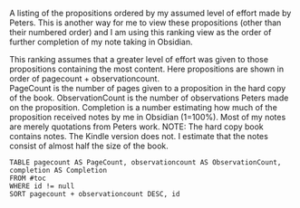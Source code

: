 A listing of the propositions ordered by my assumed level of effort made by Peters. This is another way for me to view these propositions (other than their numbered order) and I am using this ranking view as the order of further completion of my note taking in Obsidian. 

This ranking assumes that a greater level of effort was given to those propositions containing the most content. Here propositions are shown in order of pagecount + observationcount.  
PageCount is the number of pages given to a proposition in the hard copy of the book.  ObservationCount is the number of observations Peters made on the proposition.
Completion is a number estimating how much of the proposition received notes by me in Obsidian (1=100%). Most of my notes are merely quotations from Peters work.
NOTE: The hard copy book contains notes. The Kindle version does not.  I estimate that the notes consist of almost half the size of the book.

`````dataview
TABLE pagecount AS PageCount, observationcount AS ObservationCount, completion AS Completion
FROM #toc
WHERE id != null
SORT pagecount + observationcount DESC, id 
`````

